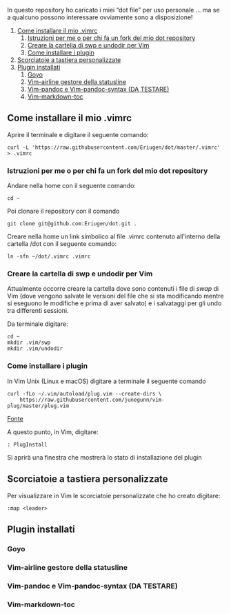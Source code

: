 In questo repository ho caricato i miei “dot file” per uso personale … ma se a qualcuno possono interessare ovviamente sono a disposizione!


1. [Come installare il mio .vimrc](#come-installare-il-mio-vimrc)
	1. [Istruzioni per me o per chi fa un fork del mio dot repository](#istruzioni-per-me-o-per-chi-fa-un-fork-del-mio-dot-repository)
	2. [Creare la cartella di swp e undodir per Vim](#creare-la-cartella-di-swp-e-undodir-per-vim)
	3. [Come installare i plugin](#come-installare-i-plugin)
2. [Scorciatoie a tastiera personalizzate](#scorciatoie-a-tastiera-personalizzate)
3. [Plugin installati](#plugin-installati)
	1. [Goyo](#goyo)
	2. [Vim-airline gestore della statusline](#vim-airline-gestore-della-statusline)
	3. [Vim-pandoc e  Vim-pandoc-syntax (DA TESTARE)](#vim-pandoc-e--vim-pandoc-syntax-da-testare)
	4. [Vim-markdown-toc](#vim-markdown-toc)

## Come installare il mio .vimrc

Aprire il terminale e digitare il seguente comando:

```
curl -L 'https://raw.githubusercontent.com/Eriugen/dot/master/.vimrc' > .vimrc
```

### Istruzioni per me o per chi fa un fork del mio dot repository

Andare nella home con il seguente comando:

```
cd ~
```
Poi clonare il repository con il comando 

```
git clone git@github.com:Eriugen/dot.git .
```
Creare nella home un link simbolico al file .vimrc contenuto all'interno della cartella /dot con il seguente comando:

```
ln -sfn ~/dot/.vimrc .vimrc
```

### Creare la cartella di swp e undodir per Vim

Attualmente occorre creare la cartella dove sono contenuti i file di _swap_ di Vim (dove vengono salvate le versioni del file che si sta modificando mentre si eseguono le modifiche e prima di aver salvato)
e i salvataggi per gli undo tra differenti sessioni.

Da terminale digitare:

```
cd ~	
mkdir .vim/swp
mkdir .vim/undodir
```

### Come installare i plugin

In Vim Unix (Linux e macOS) digitare a terminale il seguente comando

```
curl -fLo ~/.vim/autoload/plug.vim --create-dirs \
    https://raw.githubusercontent.com/junegunn/vim-plug/master/plug.vim
```

[Fonte](https://github.com/junegunn/vim-plug#installation)  

A questo punto, in Vim, digitare:
```
: PlugInstall
```
Si aprirà una finestra che mostrerà lo stato di installazione del plugin

## Scorciatoie a tastiera personalizzate

Per visualizzare in Vim le scorciatoie personalizzate che ho creato digitare:

```
:map <leader>
```

## Plugin installati

### Goyo

### Vim-airline gestore della statusline
### Vim-pandoc e  Vim-pandoc-syntax (DA TESTARE)
### Vim-markdown-toc

